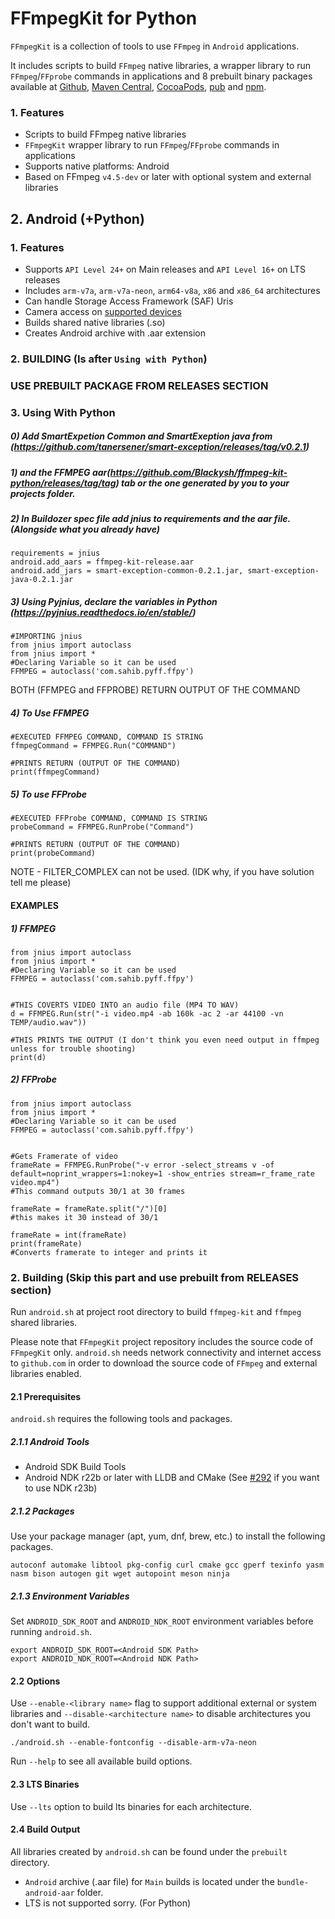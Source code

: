 


# FFmpegKit for Python

`FFmpegKit` is a collection of tools to use `FFmpeg` in `Android` applications.

It includes scripts to build `FFmpeg` native libraries, a wrapper library to run `FFmpeg`/`FFprobe` commands in
 applications and 8 prebuilt binary packages available at [Github](https://github.com/arthenica/ffmpeg-kit/releases),
 [Maven Central](https://search.maven.org), [CocoaPods](https://cocoapods.org), [pub](https://pub.dev) and [npm](https://www.npmjs.com).

### 1. Features
- Scripts to build FFmpeg native libraries
- `FFmpegKit` wrapper library to run `FFmpeg`/`FFprobe` commands in applications
- Supports native platforms: Android
- Based on FFmpeg `v4.5-dev` or later with optional system and external libraries


## 2. Android (+Python)

### 1. Features
- Supports `API Level 24+` on Main releases and `API Level 16+` on LTS releases
- Includes `arm-v7a`, `arm-v7a-neon`, `arm64-v8a`, `x86` and `x86_64` architectures
- Can handle Storage Access Framework (SAF) Uris
- Camera access on [supported devices](https://developer.android.com/ndk/guides/stable_apis#camera)
- Builds shared native libraries (.so)
- Creates Android archive with .aar extension

### 2. BUILDING (Is after `Using with Python`)                                                         
### USE PREBUILT PACKAGE FROM RELEASES SECTION      

### 3. Using With Python


##### 0)   Add SmartExpetion Common and SmartExeption java from (https://github.com/tanersener/smart-exception/releases/tag/v0.2.1) 
##### 1)   and the FFMPEG aar(https://github.com/Blackysh/ffmpeg-kit-python/releases/tag/tag) tab or the one generated by you to your projects folder.    
##### 2)   In Buildozer spec file add jnius to requirements and the aar file. (Alongside what you already have)
```
requirements = jnius
android.add_aars = ffmpeg-kit-release.aar
android.add_jars = smart-exception-common-0.2.1.jar, smart-exception-java-0.2.1.jar
``` 
##### 3)   Using Pyjnius, declare the variables in Python (https://pyjnius.readthedocs.io/en/stable/)
```
#IMPORTING jnius
from jnius import autoclass
from jnius import * 
#Declaring Variable so it can be used
FFMPEG = autoclass('com.sahib.pyff.ffpy')
```

BOTH (FFMPEG and FFPROBE) RETURN OUTPUT OF THE COMMAND         
##### 4) To Use FFMPEG 
```
#EXECUTED FFMPEG COMMAND, COMMAND IS STRING
ffmpegCommand = FFMPEG.Run("COMMAND")

#PRINTS RETURN (OUTPUT OF THE COMMAND)
print(ffmpegCommand)
```

##### 5) To use FFProbe
```
#EXECUTED FFProbe COMMAND, COMMAND IS STRING
probeCommand = FFMPEG.RunProbe("Command")

#PRINTS RETURN (OUTPUT OF THE COMMAND)
print(probeCommand)

```
NOTE - FILTER_COMPLEX can not be used. (IDK why, if you have solution tell me please)      



#### EXAMPLES      
##### 1) FFMPEG     
```
from jnius import autoclass
from jnius import * 
#Declaring Variable so it can be used
FFMPEG = autoclass('com.sahib.pyff.ffpy')


#THIS COVERTS VIDEO INTO an audio file (MP4 TO WAV)
d = FFMPEG.Run(str("-i video.mp4 -ab 160k -ac 2 -ar 44100 -vn TEMP/audio.wav"))

#THIS PRINTS THE OUTPUT (I don't think you even need output in ffmpeg unless for trouble shooting)
print(d) 

```


##### 2) FFProbe
```
from jnius import autoclass
from jnius import * 
#Declaring Variable so it can be used
FFMPEG = autoclass('com.sahib.pyff.ffpy')


#Gets Framerate of video
frameRate = FFMPEG.RunProbe("-v error -select_streams v -of default=noprint_wrappers=1:nokey=1 -show_entries stream=r_frame_rate video.mp4")
#This command outputs 30/1 at 30 frames

frameRate = frameRate.split("/")[0]
#this makes it 30 instead of 30/1

frameRate = int(frameRate)
print(frameRate)
#Converts framerate to integer and prints it

```    





### 2. Building (Skip this part and use prebuilt from RELEASES section)

Run `android.sh` at project root directory to build `ffmpeg-kit` and `ffmpeg` shared libraries. 

Please note that `FFmpegKit` project repository includes the source code of `FFmpegKit` only. `android.sh` needs 
network connectivity and internet access to `github.com` in order to download the source code of `FFmpeg` and 
external libraries enabled.

#### 2.1 Prerequisites

`android.sh` requires the following tools and packages.

##### 2.1.1 Android Tools
   - Android SDK Build Tools
   - Android NDK r22b or later with LLDB and CMake (See [#292](https://github.com/arthenica/ffmpeg-kit/issues/292) if you want to use NDK r23b)

##### 2.1.2 Packages

Use your package manager (apt, yum, dnf, brew, etc.) to install the following packages.

```
autoconf automake libtool pkg-config curl cmake gcc gperf texinfo yasm nasm bison autogen git wget autopoint meson ninja
```

##### 2.1.3 Environment Variables 

Set `ANDROID_SDK_ROOT` and `ANDROID_NDK_ROOT` environment variables before running `android.sh`.

```
export ANDROID_SDK_ROOT=<Android SDK Path>
export ANDROID_NDK_ROOT=<Android NDK Path>
```

#### 2.2 Options

Use `--enable-<library name>` flag to support additional external or system libraries and
`--disable-<architecture name>` to disable architectures you don't want to build.

```
./android.sh --enable-fontconfig --disable-arm-v7a-neon
```

Run `--help` to see all available build options.

#### 2.3 LTS Binaries

Use `--lts` option to build lts binaries for each architecture.

#### 2.4 Build Output

All libraries created by `android.sh` can be found under the `prebuilt` directory.

- `Android` archive (.aar file) for `Main` builds is located under the `bundle-android-aar` folder.
- LTS is not supported sorry. (For Python)

